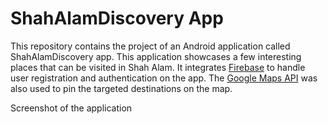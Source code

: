 <h1>ShahAlamDiscovery App</h1>
<p>This repository contains the project of an Android application called ShahAlamDiscovery app. This application showcases a few interesting places that can be visited in Shah Alam. It integrates <a href="https://firebase.google.com/" target="_blank">Firebase</a> to handle user registration and authentication on the app. The <a href="https://developers.google.com/maps/apis-by-platform" target="_blank">Google Maps API</a> was also used to pin the targeted destinations on the map.</p>

<p>Screenshot of the application</p>
<img src="">
